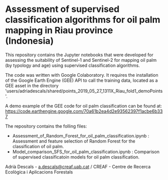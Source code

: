 # Assessment of supervised classification algorithms for oil palm mapping in Riau province (Indonesia)

This repository contains the Jupyter notebooks that were developed for assessing the suitability of Sentinel-1 and Sentinel-2 for mapping oil palm (by typology and age) using supervised classification algorithms. 

The code was written with Google Colaboratory. It requires the installation of the Google Earth Engine (GEE) API to call the training data, located as a GEE asset in the directory 'users/adriadescals/shared/points_2019_05_27_1311X_Riau_fold1_demoPoints'.

A demo example of the GEE code for oil palm classification can be found at:
https://code.earthengine.google.com/70a61b2ea4d2e93562397f1acbe6b337

The repository contains the folling files:
- Assessment_of_Random_Forest_for_oil_palm_classification.ipynb : Assessment and feature selection of Random Forest for the classification of oil palm.
- Model_comparison_SFS_for_oil_palm_classification.ipynb : Comparison of supervised classificatoin models for oil palm classification.

Adrià Descals - a.descals@creaf.uab.cat / 
CREAF - Centre de Recerca Ecològica i Aplicacions Forestals


